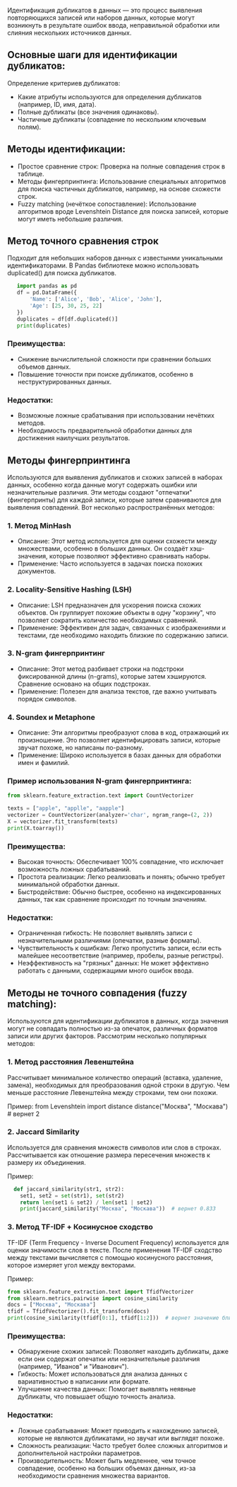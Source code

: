 Идентификация дубликатов в данных — это процесс выявления повторяющихся записей или наборов данных, которые могут возникнуть в результате ошибок ввода, неправильной обработки или слияния нескольких источников данных.

## Основные шаги для идентификации дубликатов:
Определение критериев дубликатов:
- Какие атрибуты используются для определения дубликатов (например, ID, имя, дата).
- Полные дубликаты (все значения одинаковы).
- Частичные дубликаты (совпадение по нескольким ключевым полям).

## Методы идентификации:
- Простое сравнение строк: Проверка на полные совпадения строк в таблице.
- Методы фингерпринтинга: Использование специальных алгоритмов для поиска частичных дубликатов, например, на основе схожести строк.
- Fuzzy matching (нечёткое сопоставление): Использование алгоритмов вроде Levenshtein Distance для поиска записей, которые могут иметь небольшие различия.

## Метод точного сравнения строк
Подходит для небольших наборов данных с известынми уникальными идентификаторами.
В Pandas библиотеке можно использовать duplicated() для поиска дубликатов.
  ```python  
     import pandas as pd
     df = pd.DataFrame({
         'Name': ['Alice', 'Bob', 'Alice', 'John'],
         'Age': [25, 30, 25, 22]
     })
     duplicates = df[df.duplicated()]
     print(duplicates)
```
### Преимущества:
- Снижение вычислительной сложности при сравнении больших объемов данных.
- Повышение точности при поиске дубликатов, особенно в неструктурированных данных.

### Недостатки:
- Возможные ложные срабатывания при использовании нечётких методов.
- Необходимость предварительной обработки данных для достижения наилучших результатов.


## Методы фингерпринтинга
Используются для выявления дубликатов и схожих записей в наборах данных, особенно когда данные могут содержать ошибки или незначительные различия. Эти методы создают "отпечатки" (фингерпринты) для каждой записи, которые затем сравниваются для выявления совпадений. Вот несколько распространённых методов:

### 1. Метод MinHash
- Описание: Этот метод используется для оценки схожести между множествами, особенно в больших данных. Он создаёт хэш-значения, которые позволяют эффективно сравнивать наборы.
- Применение: Часто используется в задачах поиска похожих документов.

### 2. Locality-Sensitive Hashing (LSH)
- Описание: LSH предназначен для ускорения поиска схожих объектов. Он группирует похожие объекты в одну "корзину", что позволяет сократить количество необходимых сравнений.
- Применение: Эффективен для задач, связанных с изображениями и текстами, где необходимо находить близкие по содержанию записи.

### 3. N-gram фингерпринтинг
- Описание: Этот метод разбивает строки на подстроки фиксированной длины (n-grams), которые затем хэшируются. Сравнение основано на общих подстроках.
- Применение: Полезен для анализа текстов, где важно учитывать порядок символов.

### 4. Soundex и Metaphone
- Описание: Эти алгоритмы преобразуют слова в код, отражающий их произношение. Это позволяет идентифицировать записи, которые звучат похоже, но написаны по-разному.
- Применение: Широко используется в базах данных для обработки имен и фамилий.

### Пример использования N-gram фингерпринтинга:
```python
from sklearn.feature_extraction.text import CountVectorizer

texts = ["apple", "applle", "aapple"]
vectorizer = CountVectorizer(analyzer='char', ngram_range=(2, 2))
X = vectorizer.fit_transform(texts)
print(X.toarray())
```
### Преимущества:
- Высокая точность: Обеспечивает 100% совпадение, что исключает возможность ложных срабатываний.
- Простота реализации: Легко реализовать и понять; обычно требует минимальной обработки данных.
- Быстродействие: Обычно быстрее, особенно на индексированных данных, так как сравнение происходит по точным значениям.

### Недостатки:
- Ограниченная гибкость: Не позволяет выявлять записи с незначительными различиями (опечатки, разные форматы).
- Чувствительность к ошибкам: Легко пропустить записи, если есть малейшее несоответствие (например, пробелы, разные регистры).
- Неэффективность на "грязных" данных: Не может эффективно работать с данными, содержащими много ошибок ввода.


## Методы не точного совпадения (fuzzy matching):

Используются для идентификации дубликатов в данных, когда значения могут не совпадать полностью из-за опечаток, различных форматов записи или других факторов. Рассмотрим несколько популярных методов:

### 1. Метод расстояния Левенштейна  
   Рассчитывает минимальное количество операций (вставка, удаление, замена), необходимых для преобразования одной строки в другую. Чем меньше расстояние Левенштейна между строками, тем они похожи.

   Пример:
     from Levenshtein import distance
   distance("Москва", "Москава")  # вернет 2
   
### 2. Jaccard Similarity  
   Используется для сравнения множеств символов или слов в строках. Рассчитывается как отношение размера пересечения множеств к размеру их объединения.

   Пример:
   ```python
     def jaccard_similarity(str1, str2):
       set1, set2 = set(str1), set(str2)
       return len(set1 & set2) / len(set1 | set2)
       print(jaccard_similarity("Москва", "Москава"))  # вернет 0.833
   ```
### 3. Метод TF-IDF + Косинусное сходство  
   TF-IDF (Term Frequency - Inverse Document Frequency) используется для оценки значимости слов в тексте. После применения TF-IDF сходство между текстами вычисляется с помощью косинусного расстояния, которое измеряет угол между векторами.

   Пример:
   ```python
   from sklearn.feature_extraction.text import TfidfVectorizer
   from sklearn.metrics.pairwise import cosine_similarity
   docs = ["Москва", "Москава"]
   tfidf = TfidfVectorizer().fit_transform(docs)
   print(cosine_similarity(tfidf[0:1], tfidf[1:2]))  # вернет значение близкое к 1
   ```
### Преимущества:
- Обнаружение схожих записей: Позволяет находить дубликаты, даже если они содержат опечатки или незначительные различия (например, "Иванов" и "Иванович").
- Гибкость: Может использоваться для анализа данных с вариативностью в написании или формате.
- Улучшение качества данных: Помогает выявлять неявные дубликаты, что повышает общую точность анализа.

### Недостатки:
- Ложные срабатывания: Может приводить к нахождению записей, которые не являются дубликатами, но звучат или выглядят похоже.
- Сложность реализации: Часто требует более сложных алгоритмов и дополнительной настройки параметров.
- Производительность: Может быть медленнее, чем точное совпадение, особенно на больших объемах данных, из-за необходимости сравнения множества вариантов.